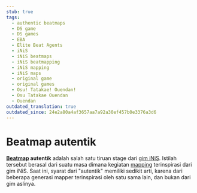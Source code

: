 ```yaml
---
stub: true
tags:
  - authentic beatmaps
  - DS game
  - DS games
  - EBA
  - Elite Beat Agents
  - iNiS
  - iNiS beatmaps
  - iNiS beatmapping
  - iNiS mapping
  - iNiS maps
  - original game
  - original games
  - Osu! Tatakae! Ouendan!
  - Osu Tatakae Ouendan
  - Ouendan
outdated_translation: true
outdated_since: 24e2a80a4af3657aa7a92a30ef457b0e3376a3d6
---
```


# Beatmap autentik

**[Beatmap](/wiki/Beatmap) autentik** adalah salah satu tiruan stage dari [gim iNiS](/wiki/iNiS_games). Istilah tersebut berasal dari suatu masa dimana kegiatan [mapping](/wiki/Beatmapping) terinspirasi dari gim iNiS. Saat ini, syarat dari "autentik" memiliki sedikit arti, karena dari beberapa generasi mapper terinspirasi oleh satu sama lain, dan bukan dari gim aslinya.
